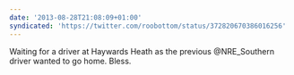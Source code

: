 ```yaml
---
date: '2013-08-28T21:08:09+01:00'
syndicated: 'https://twitter.com/roobottom/status/372820670386016256'
---
```

Waiting for a driver at Haywards Heath as the previous @NRE_Southern driver wanted to go home. Bless.

